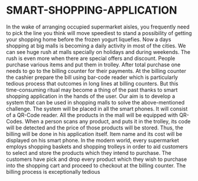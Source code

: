 # SMART-SHOPPING-APPLICATION


In the wake of arranging occupied supermarket aisles, you frequently need to pick the line you think will move speediest to stand a possibility of getting your shopping home before the frozen yogurt liquefies. Now a days shopping at big malls is becoming a daily activity in most of the cities. We can see huge rush at malls specially on holidays and during weekends. The rush is even more when there are special offers and discount. People purchase various items and put them in trolley. After total purchase one needs to go to the billing counter for their payments. At the billing counter the cashier prepare the bill using bar-code reader which is particularly tedious process that outcomes in long lines at billing counters. But this time-consuming ritual may become a thing of the past thanks to smart shopping application in the hands of the user. Our aim is to develop a system that can be used in shopping malls to solve the above-mentioned challenge. The system will be placed in all the smart phones. It will consist of a QR-Code reader. All the products in the mall will be equipped with QR-Codes. When a person scans any product, and puts it in the trolley, its code will be detected and the price of those products will be stored. Thus, the billing will be done in his application itself. Item name and its cost will be displayed on his smart phone.
In the modern world, every supermarket employs shopping baskets and shopping trolleys in order to aid customers to select and store the products which they intend to purchase. The customers have pick and drop every product which they wish to purchase into the shopping cart and proceed to checkout at the billing counter. The billing process is exceptionally tedious
